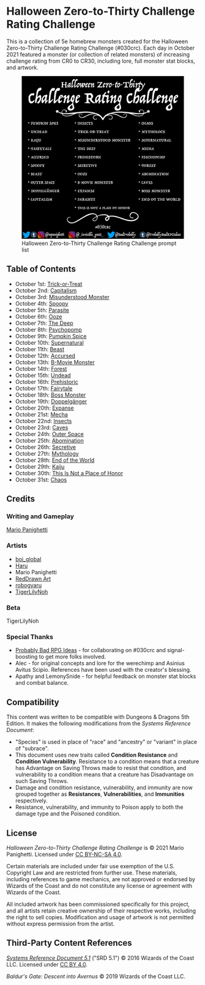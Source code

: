 # Halloween Zero-to-Thirty Challenge Rating Challenge

This is a collection of 5e homebrew monsters created for the Halloween Zero-to-Thirty Challenge Rating Challenge (#030crc). Each day in October 2021 featured a monster (or collection of related monsters) of increasing challenge rating from CR0 to CR30, including lore, full monster stat blocks, and artwork.

<figure>
  <img src="artwork/030crc-prompt-list.png" alt="The Halloween Zero-to-Thirty Challenge Rating Challenge prompt list, featuring a black background and white text listing all 31 prompts (Pumpkin Spice, Undead, Kaiju, Fairytale, Accursed, Spoopy, Beast, Outer Space, Doppelgänger, Capitalism, Insects, Trick-or-Treat, Misunderstood Monster, The Deep, Prehistoric, Secretive, Ooze, B-Movie Monster, Expanse, Parasite, This is Not a Place of Honor, Chaos, Mythology, Supernatural, Mecha, Psychopomp, Forest, Abomination, Caves, Boss Monster, and End of the World), the #030crc hashtag, and social media accounts for the organizers: @mpanighetti on Twitter, Tumblr, and Instagram; @_invisible_goats_ on Instagram; @BadProbably on Twitter; and @ProbablyBadRPGIdeas on Tumblr." />
  <figcaption>Halloween Zero-to-Thirty Challenge Rating Challenge prompt list</figcaption>
</figure>

## Table of Contents

- October 1st: [Trick-or-Treat](october-1-trick-or-treat.md)
- October 2nd: [Capitalism](october-2-capitalism.md)
- October 3rd: [Misunderstood Monster](october-3-misunderstood-monster.md)
- October 4th: [Spoopy](october-4-spoopy.md)
- October 5th: [Parasite](october-5-parasite.md)
- October 6th: [Ooze](october-6-ooze.md)
- October 7th: [The Deep](october-7-the-deep.md)
- October 8th: [Psychopomp](october-8-psychopomp.md)
- October 9th: [Pumpkin Spice](october-9-pumpkin-spice.md)
- October 10th: [Supernatural](october-10-supernatural.md)
- October 11th: [Beast](october-11-beast.md)
- October 12th: [Accursed](october-12-accursed.md)
- October 13th: [B-Movie Monster](october-13-b-movie-monster.md)
- October 14th: [Forest](october-14-forest.md)
- October 15th: [Undead](october-15-undead.md)
- October 16th: [Prehistoric](october-16-prehistoric.md)
- October 17th: [Fairytale](october-17-fairytale.md)
- October 18th: [Boss Monster](october-18-boss-monster.md)
- October 19th: [Doppelgänger](october-19-doppelganger.md)
- October 20th: [Expanse](october-20-expanse.md)
- October 21st: [Mecha](october-21-mecha.md)
- October 22nd: [Insects](october-22-insects.md)
- October 23rd: [Caves](october-23-caves.md)
- October 24th: [Outer Space](october-24-outer-space.md)
- October 25th: [Abomination](october-25-abomination.md)
- October 26th: [Secretive](october-26-secretive.md)
- October 27th: [Mythology](october-27-mythology.md)
- October 28th: [End of the World](october-28-end-of-the-world.md)
- October 29th: [Kaiju](october-29-kaiju.md)
- October 30th: [This Is Not a Place of Honor](october-30-this-is-not-a-place-of-honor.md)
- October 31st: [Chaos](october-31-chaos.md)

## Credits

### Writing and Gameplay

[Mario Panighetti](https://mario.panighetti.net)

### Artists

- [boi_global](https://twitter.com/boi_global)
- [Haru](https://twitter.com/200dollarHaru)
- Mario Panighetti
- [RedDrawn Art](https://linktr.ee/RedDrawnArt)
- [robogyaru](https://twitter.com/robogyaru)
- [TigerLilyNoh](https://tigerlilynoh.tumblr.com)

### Beta

TigerLilyNoh

### Special Thanks

- [Probably Bad RPG Ideas](https://probablybadrpgideas.tumblr.com) - for collaborating on #030crc and signal-boosting to get more folks involved.
- Alec - for original concepts and lore for the werechimp and Asinius Avitus Scipio. References have been used with the creator's blessing.
- Apathy and LemonySnide - for helpful feedback on monster stat blocks and combat balance.

## Compatibility

This content was written to be compatible with Dungeons & Dragons 5th Edition. It makes the following modifications from the _Systems Reference Document_:

- "Species" is used in place of "race" and "ancestry" or "variant" in place of "subrace".
- This document uses new traits called **Condition Resistance** and **Condition Vulnerability**. Resistance to a condition means that a creature has Advantage on Saving Throws made to resist that condition, and vulnerability to a condition means that a creature has Disadvantage on such Saving Throws.
- Damage and condition resistance, vulnerability, and immunity are now grouped together as **Resistances**, **Vulnerabilities**, and **Immunities** respectively.
- Resistance, vulnerability, and immunity to Poison apply to both the damage type and the Poisoned condition.

## License

_Halloween Zero-to-Thirty Challenge Rating Challenge_ is © 2021 Mario Panighetti. Licensed under [CC BY-NC-SA 4.0](https://creativecommons.org/licenses/by-nc-sa/4.0/legalcode).

Certain materials are included under fair use exemption of the U.S. Copyright Law and are restricted from further use. These materials, including references to game mechanics, are not approved or endorsed by Wizards of the Coast and do not constitute any license or agreement with Wizards of the Coast.

All included artwork has been commissioned specifically for this project, and all artists retain creative ownership of their respective works, including the right to sell copies. Modification and usage of artwork is not permitted without express permission from the artist.

## Third-Party Content References

_[Systems Reference Document 5.1](https://dnd.wizards.com/resources/systems-reference-document)_ ("SRD 5.1") © 2016 Wizards of the Coast LLC. Licensed under [CC BY 4.0](https://creativecommons.org/licenses/by/4.0/legalcode).

_Baldur's Gate: Descent into Avernus_ © 2019 Wizards of the Coast LLC.
